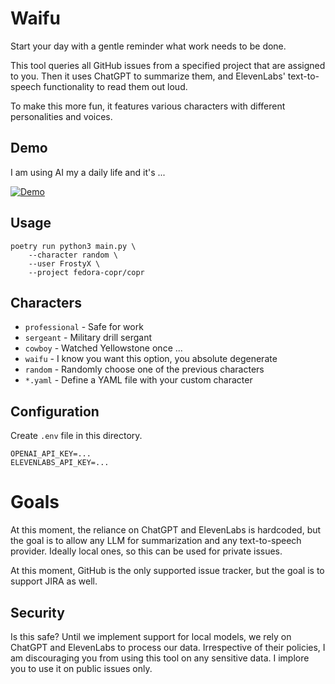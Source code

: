 # Waifu

Start your day with a gentle reminder what work needs to be done.

This tool queries all GitHub issues from a specified project that are assigned
to you. Then it uses ChatGPT to summarize them, and ElevenLabs' text-to-speech
functionality to read them out loud.

To make this more fun, it features various characters with different
personalities and voices.

## Demo

I am using AI my a daily life and it's ...

[![Demo](https://i1.ytimg.com/vi/du3PFxm0fIw/maxresdefault.jpg)](https://www.youtube.com/watch?v=du3PFxm0fIw)


## Usage

```
poetry run python3 main.py \
    --character random \
    --user FrostyX \
    --project fedora-copr/copr
```

## Characters

- `professional` - Safe for work
- `sergeant` - Military drill sergant
- `cowboy` - Watched Yellowstone once ...
- `waifu` - I know you want this option, you absolute degenerate
- `random` - Randomly choose one of the previous characters
- `*.yaml` - Define a YAML file with your custom character


## Configuration

Create `.env` file in this directory.

```
OPENAI_API_KEY=...
ELEVENLABS_API_KEY=...
```

# Goals

At this moment, the reliance on ChatGPT and ElevenLabs is hardcoded, but the
goal is to allow any LLM for summarization and any text-to-speech
provider. Ideally local ones, so this can be used for private issues.

At this moment, GitHub is the only supported issue tracker, but the goal is to
support JIRA as well.


## Security

Is this safe? Until we implement support for local models, we rely on ChatGPT
and ElevenLabs to process our data. Irrespective of their policies, I am
discouraging you from using this tool on any sensitive data. I implore you to
use it on public issues only.
